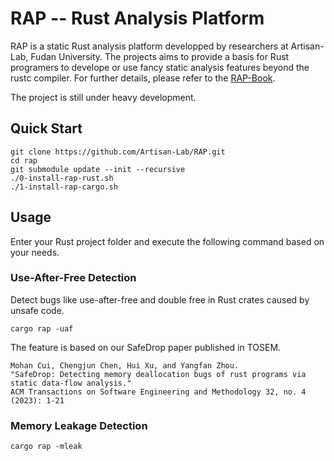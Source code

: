 # RAP -- Rust Analysis Platform
RAP is a static Rust analysis platform developped by researchers at Artisan-Lab, Fudan University. The projects aims to provide a basis for Rust programers to develope or use fancy static analysis features beyond the rustc compiler. For further details, please refer to the [RAP-Book](https://artisan-lab.github.io/RAP-Book).

The project is still under heavy development. 

## Quick Start

```shell
git clone https://github.com/Artisan-Lab/RAP.git
cd rap
git submodule update --init --recursive
./0-install-rap-rust.sh
./1-install-rap-cargo.sh
```

## Usage

Enter your Rust project folder and execute the following command based on your needs.

### Use-After-Free Detection
Detect bugs like use-after-free and double free in Rust crates caused by unsafe code.
```
cargo rap -uaf
```

The feature is based on our SafeDrop paper published in TOSEM.  
```
Mohan Cui, Chengjun Chen, Hui Xu, and Yangfan Zhou. 
"SafeDrop: Detecting memory deallocation bugs of rust programs via static data-flow analysis." 
ACM Transactions on Software Engineering and Methodology 32, no. 4 (2023): 1-21
```

### Memory Leakage Detection 
```
cargo rap -mleak
```

